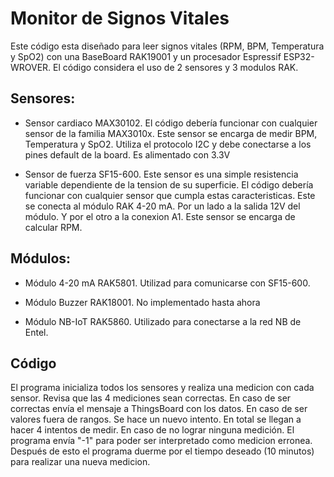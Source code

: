 # Monitor de Signos Vitales


Este código esta diseñado para leer signos vitales (RPM, BPM, Temperatura y SpO2) con una BaseBoard RAK19001 y un procesador Espressif ESP32-WROVER. El código considera el uso
de 2 sensores y 3 modulos RAK.

## Sensores:
- Sensor cardiaco MAX30102. El código debería funcionar con cualquier sensor de la familia MAX3010x. Este sensor se encarga de medir BPM, Temperatura y SpO2. Utiliza el protocolo I2C y debe
							              conectarse a los pines default de la board. Es alimentado con 3.3V

- Sensor de fuerza SF15-600. Este sensor es una simple resistencia variable dependiente de la tension de su superficie. El código debería funcionar con cualquier sensor que cumpla estas
                             caracteristicas. Este se conecta al módulo RAK 4-20 mA. Por un lado a la salida 12V del módulo. Y por el otro a la conexion A1. Este sensor se encarga de calcular RPM.

## Módulos:
- Módulo 4-20 mA RAK5801. Utilizad para comunicarse con SF15-600.

- Módulo Buzzer RAK18001. No implementado hasta ahora

- Módulo NB-IoT RAK5860. Utilizado para conectarse a la red NB de Entel.

## Código

El programa inicializa todos los sensores y realiza una medicion con cada sensor. Revisa que las 4 mediciones sean correctas. En caso de ser correctas envía el mensaje a ThingsBoard con los datos.
En caso de ser valores fuera de rangos. Se hace un nuevo intento. En total se llegan a hacer 4 intentos de medir. En caso de no lograr ninguna medición. El programa envía "-1" para poder ser interpretado como
medicion erronea. Después de esto el programa duerme por el tiempo deseado (10 minutos) para realizar una nueva medicion. 

